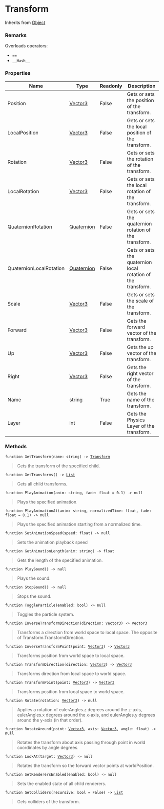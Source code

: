 # Transform
Inherits from [Object](../objects/Object.md)
### Remarks
Overloads operators: 
- `==`
- `__Hash__`
### Properties
|Name|Type|Readonly|Description|
|---|---|---|---|
|Position|[Vector3](../objects/Vector3.md)|False|Gets or sets the position of the transform.|
|LocalPosition|[Vector3](../objects/Vector3.md)|False|Gets or sets the local position of the transform.|
|Rotation|[Vector3](../objects/Vector3.md)|False|Gets or sets the rotation of the transform.|
|LocalRotation|[Vector3](../objects/Vector3.md)|False|Gets or sets the local rotation of the transform.|
|QuaternionRotation|[Quaternion](../objects/Quaternion.md)|False|Gets or sets the quaternion rotation of the transform.|
|QuaternionLocalRotation|[Quaternion](../objects/Quaternion.md)|False|Gets or sets the quaternion local rotation of the transform.|
|Scale|[Vector3](../objects/Vector3.md)|False|Gets or sets the scale of the transform.|
|Forward|[Vector3](../objects/Vector3.md)|False|Gets the forward vector of the transform.|
|Up|[Vector3](../objects/Vector3.md)|False|Gets the up vector of the transform.|
|Right|[Vector3](../objects/Vector3.md)|False|Gets the right vector of the transform.|
|Name|string|True|Gets the name of the transform.|
|Layer|int|False|Gets the Physics Layer of the transform.|


### Methods
<pre class="language-typescript"><code class="lang-typescript">function GetTransform(name: string) -> <a data-footnote-ref href="#user-content-fn-34">Transform</a></code></pre>
> Gets the transform of the specified child.
> 
<pre class="language-typescript"><code class="lang-typescript">function GetTransforms() -> <a data-footnote-ref href="#user-content-fn-14">List</a></code></pre>
> Gets all child transforms.
> 
<pre class="language-typescript"><code class="lang-typescript">function PlayAnimation(anim: string, fade: float = 0.1) -> null</code></pre>
> Plays the specified animation.
> 
<pre class="language-typescript"><code class="lang-typescript">function PlayAnimationAt(anim: string, normalizedTime: float, fade: float = 0.1) -> null</code></pre>
> Plays the specified animation starting from a normalized time.
> 
<pre class="language-typescript"><code class="lang-typescript">function SetAnimationSpeed(speed: float) -> null</code></pre>
> Sets the animation playback speed
> 
<pre class="language-typescript"><code class="lang-typescript">function GetAnimationLength(anim: string) -> float</code></pre>
> Gets the length of the specified animation.
> 
<pre class="language-typescript"><code class="lang-typescript">function PlaySound() -> null</code></pre>
> Plays the sound.
> 
<pre class="language-typescript"><code class="lang-typescript">function StopSound() -> null</code></pre>
> Stops the sound.
> 
<pre class="language-typescript"><code class="lang-typescript">function ToggleParticle(enabled: bool) -> null</code></pre>
> Toggles the particle system.
> 
<pre class="language-typescript"><code class="lang-typescript">function InverseTransformDirection(direction: <a data-footnote-ref href="#user-content-fn-37">Vector3</a>) -> <a data-footnote-ref href="#user-content-fn-37">Vector3</a></code></pre>
> Transforms a direction from world space to local space. The opposite of Transform.TransformDirection.
> 
<pre class="language-typescript"><code class="lang-typescript">function InverseTransformPoint(point: <a data-footnote-ref href="#user-content-fn-37">Vector3</a>) -> <a data-footnote-ref href="#user-content-fn-37">Vector3</a></code></pre>
> Transforms position from world space to local space.
> 
<pre class="language-typescript"><code class="lang-typescript">function TransformDirection(direction: <a data-footnote-ref href="#user-content-fn-37">Vector3</a>) -> <a data-footnote-ref href="#user-content-fn-37">Vector3</a></code></pre>
> Transforms direction from local space to world space.
> 
<pre class="language-typescript"><code class="lang-typescript">function TransformPoint(point: <a data-footnote-ref href="#user-content-fn-37">Vector3</a>) -> <a data-footnote-ref href="#user-content-fn-37">Vector3</a></code></pre>
> Transforms position from local space to world space.
> 
<pre class="language-typescript"><code class="lang-typescript">function Rotate(rotation: <a data-footnote-ref href="#user-content-fn-37">Vector3</a>) -> null</code></pre>
> Applies a rotation of eulerAngles.z degrees around the z-axis, eulerAngles.x degrees around the x-axis, and eulerAngles.y degrees around the y-axis (in that order).
> 
<pre class="language-typescript"><code class="lang-typescript">function RotateAround(point: <a data-footnote-ref href="#user-content-fn-37">Vector3</a>, axis: <a data-footnote-ref href="#user-content-fn-37">Vector3</a>, angle: float) -> null</code></pre>
> Rotates the transform about axis passing through point in world coordinates by angle degrees.
> 
<pre class="language-typescript"><code class="lang-typescript">function LookAt(target: <a data-footnote-ref href="#user-content-fn-37">Vector3</a>) -> null</code></pre>
> Rotates the transform so the forward vector points at worldPosition.
> 
<pre class="language-typescript"><code class="lang-typescript">function SetRenderersEnabled(enabled: bool) -> null</code></pre>
> Sets the enabled state of all child renderers.
> 
<pre class="language-typescript"><code class="lang-typescript">function GetColliders(recursive: bool = False) -> <a data-footnote-ref href="#user-content-fn-14">List</a></code></pre>
> Gets colliders of the transform.
> 

[^0]: [Camera](../static/Camera.md)
[^1]: [Character](../objects/Character.md)
[^2]: [Collider](../objects/Collider.md)
[^3]: [Collision](../objects/Collision.md)
[^4]: [Color](../objects/Color.md)
[^5]: [Convert](../static/Convert.md)
[^6]: [Cutscene](../static/Cutscene.md)
[^7]: [Dict](../objects/Dict.md)
[^8]: [Game](../static/Game.md)
[^9]: [Human](../objects/Human.md)
[^10]: [Input](../static/Input.md)
[^11]: [Json](../static/Json.md)
[^12]: [LineCastHitResult](../objects/LineCastHitResult.md)
[^13]: [LineRenderer](../objects/LineRenderer.md)
[^14]: [List](../objects/List.md)
[^15]: [Locale](../objects/Locale.md)
[^16]: [Map](../static/Map.md)
[^17]: [MapObject](../objects/MapObject.md)
[^18]: [MapTargetable](../objects/MapTargetable.md)
[^19]: [Math](../static/Math.md)
[^20]: [Network](../static/Network.md)
[^21]: [NetworkView](../objects/NetworkView.md)
[^22]: [PersistentData](../static/PersistentData.md)
[^23]: [Physics](../static/Physics.md)
[^24]: [Player](../objects/Player.md)
[^25]: [Quaternion](../objects/Quaternion.md)
[^26]: [Random](../objects/Random.md)
[^27]: [Range](../objects/Range.md)
[^28]: [RoomData](../static/RoomData.md)
[^29]: [Set](../objects/Set.md)
[^30]: [Shifter](../objects/Shifter.md)
[^31]: [String](../static/String.md)
[^32]: [Time](../static/Time.md)
[^33]: [Titan](../objects/Titan.md)
[^34]: [Transform](../objects/Transform.md)
[^35]: [UI](../static/UI.md)
[^36]: [Vector2](../objects/Vector2.md)
[^37]: [Vector3](../objects/Vector3.md)
[^38]: [Object](../objects/Object.md)
[^39]: [Component](../objects/Component.md)
